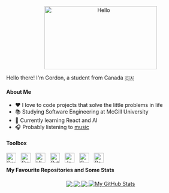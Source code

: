<div align="center">
   <img align="center" width="300" height="169" src="https://user-images.githubusercontent.com/77747704/170804049-584d6818-1f80-4073-bbba-563e02a3fcd2.png" alt="Hello">
</div>

Hello there! I'm Gordon, a student from Canada 🇨🇦

#### About Me
- ❤️ I love to code projects that solve the little problems in life
- 📚 Studying Software Engineering at McGill University
- 💼 Currently learning React and AI
- 🎧 Probably listening to [music](https://open.spotify.com/playlist/66AeDiMrDqXStAK0DnrcYA?si=e128f373ef7847bd)

#### Toolbox

<img align="left" alt="Swift" width="26px" src="https://user-images.githubusercontent.com/77747704/177408815-db8074f0-815f-4efd-b927-200af7e1dcff.png" style="padding-right:10px;"/>
<img align="left" alt="SwiftUI" width="26px" src="https://user-images.githubusercontent.com/77747704/177707038-67b6ae85-ab5c-41f3-9363-23c3ed013b59.png" style="padding-right:10px;"/>
<img align="left" alt="UIKit" width="26px" src="https://github-production-user-asset-6210df.s3.amazonaws.com/77747704/268479581-3377e397-e879-4f9e-9068-1f7422d908ce.png" style="padding-right:10px;"/>
<img align="left" alt="Python" width="26px" src="https://user-images.githubusercontent.com/77747704/177408817-e78c209b-57fb-4c50-8e6c-ab3dcc6c7d21.png" style="padding-right:10px;"/>
<img align="left" alt="Java" width="26px" src="https://user-images.githubusercontent.com/77747704/195940918-39b845bf-a738-4ce8-98dc-15e2cf63ae6e.png" style="padding-right:10px;"/>
<img align="left" alt="C" width="26px" src="https://user-images.githubusercontent.com/77747704/202780365-d3c6dd6d-9450-406f-b658-8bbb6774edf0.png" style="padding-right:10px;"/>
<img align="left" alt="Bash" width="26px" src="https://user-images.githubusercontent.com/77747704/197057934-a8ac49b4-e59a-4253-be24-1eb566fd9748.png" style="padding-right:10px;"/>

<br>

<!-- From https://github.com/anuraghazra/github-readme-stats -->

#### My Favourite Repositories and Some Stats
<p align="center">
   <a href="https://github.com/SoloUnity/Valorant-Store-Checker-iOS-App">
     <img align="center" src="https://github-readme-stats.vercel.app/api/pin/?username=SoloUnity&repo=Valorant-Store-Checker-iOS-App" />
   </a>

   <a href="https://github.com/SoloUnity/macos-apps-and-enhancements">
     <img align="center" src="https://github-readme-stats.vercel.app/api/pin/?username=SoloUnity&repo=macos-apps-and-enhancements" />
   </a>    

   <a href="https://github.com/SoloUnity?tab=repositories">
     <img align="center" src="https://github-readme-stats.vercel.app/api/top-langs/?username=SoloUnity&langs_count=5&count_private=true" />
   </a>

   <a href="https://github.com/SoloUnity?tab=repositories">
     <img align="center" src="https://github-readme-stats.vercel.app/api?username=SoloUnity&show_icons=true&line_height=40&count_private=true&hide=contribs" alt="My GitHub Stats" />
   </a>
   
</p>


